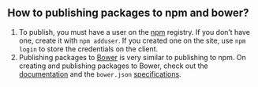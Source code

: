 ## How to publishing packages to npm and bower?

1. To publish, you must have a user on the [npm](https://www.npmjs.com/) registry. If you don’t have one, create it with `npm adduser`. If you created one on the site, use `npm login` to store the credentials on the client.
2. Publishing packages to [Bower](http://bower.io/) is very similar to publishing to npm. On creating and publishing packages to Bower, check out the [documentation](http://bower.io/docs/creating-packages/) and the `bower.json` [specifications](https://github.com/bower/spec).
